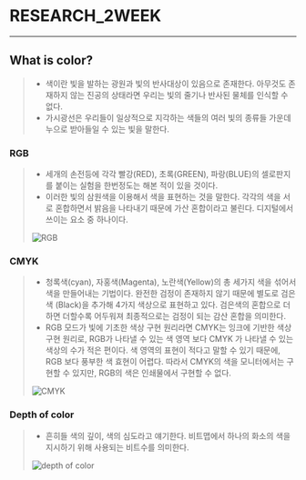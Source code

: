 # RESEARCH_2WEEK
---
## What is color? 
> + 색이란 빛을 발하는 광원과 빛의 반사대상이 있음으로 존재한다. 아무것도 존재하지 않는 진공의 상태라면 우리는 빛의 줄기나 반사된 물체를 인식할 수 없다. 
> + 가시광선은 우리들이 일상적으로 지각하는 색들의 여러 빛의 종류들 가운데 누으로 받아들일 수 있는 빛을 말한다. 

### RGB
> + 세개의 손전등에 각각 빨강(RED), 초록(GREEN), 파랑(BLUE)의 셀로판지를 붙이는 실험을 한번정도는 해본 적이 있을 것이다. 
> + 이러한 빛의 삼원색을 이용해서 색을 표현하는 것을 말한다. 각각의 색을 서로 혼합하면서 밝음을 나타내기 때문에 가산 혼합이라고 불린다. 디지털에서 쓰이는 요소 중 하나이다. 
>
> ![RGB](https://upload.wikimedia.org/wikipedia/commons/thumb/e/e0/Synthese%2B.svg/220px-Synthese%2B.svg.png)

### CMYK 
> + 청록색(cyan), 자홍색(Magenta), 노란색(Yellow)의 총 세가지 색을 섞어서 색을 만들어내는 기법이다. 완전한 검정이 존재하지 않기 때문에 별도로 검은색 (Black)을 추가해 4가지 색상으로 표현하고 있다. 검은색의 혼합으로 더하면 더할수록 어두워져 최종적으로는 검정이 되는 감산 혼합을 의미한다. 
> + RGB 모드가 빛에 기초한 색상 구현 원리라면 CMYK는 잉크에 기반한 색상 구현 원리로, RGB가 나타낼 수 있는 색 영역 보다 CMYK 가 나타낼 수 있는 색상의 수가 적은 편이다. 색 영역의 표현이 적다고 말할 수 있기 때문에, RGB 보다 풍부한 색 효현이 어렵다. 따라서 CMYK의 색을 모니터에서는 구현할 수 있지만, RGB의 색은 인쇄물에서 구현할 수 없다.
> 
> ![CMYK](https://upload.wikimedia.org/wikipedia/commons/thumb/1/19/SubtractiveColor.svg/220px-SubtractiveColor.svg.png) 

### Depth of color 
> + 흔히들 색의 깊이, 색의 심도라고 얘기한다. 비트맵에서 하나의 화소의 색을 지시하기 위해 사용되는 비트수를 의미한다. 
> 
> ![depth of color](https://d36nqgmw98q4v5.cloudfront.net/images/Article_Images/ImageForArticle_1151(1).jpg) 
> 
